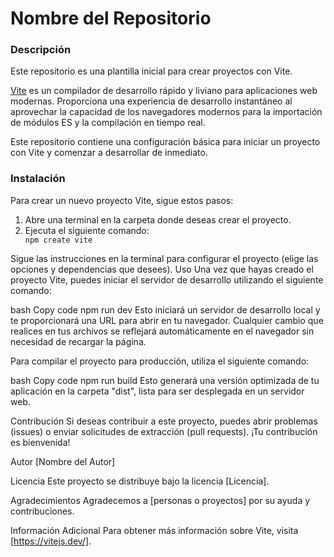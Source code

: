 <h1>Nombre del Repositorio</h1>
<h3>Descripción</h3>
<p>Este repositorio es una plantilla inicial para crear proyectos con Vite.</p>

<p><a href="https://vitejs.dev/">Vite</a> es un compilador de desarrollo rápido y liviano para aplicaciones web modernas. Proporciona una experiencia de desarrollo instantáneo al aprovechar la capacidad de los navegadores modernos para la importación de módulos ES y la compilación en tiempo real.</p>
<p>Este repositorio contiene una configuración básica para iniciar un proyecto con Vite y comenzar a desarrollar de inmediato.</p>

<h3>Instalación</h3>
<p>Para crear un nuevo proyecto Vite, sigue estos pasos:</p>
<ol>
  <li>Abre una terminal en la carpeta donde deseas crear el proyecto.</li>
  <li>Ejecuta el siguiente comando:</li>
  <code>npm create vite</code>
</ol>


Sigue las instrucciones en la terminal para configurar el proyecto (elige las opciones y dependencias que desees).
Uso
Una vez que hayas creado el proyecto Vite, puedes iniciar el servidor de desarrollo utilizando el siguiente comando:

bash
Copy code
npm run dev
Esto iniciará un servidor de desarrollo local y te proporcionará una URL para abrir en tu navegador. Cualquier cambio que realices en tus archivos se reflejará automáticamente en el navegador sin necesidad de recargar la página.

Para compilar el proyecto para producción, utiliza el siguiente comando:

bash
Copy code
npm run build
Esto generará una versión optimizada de tu aplicación en la carpeta "dist", lista para ser desplegada en un servidor web.

Contribución
Si deseas contribuir a este proyecto, puedes abrir problemas (issues) o enviar solicitudes de extracción (pull requests). ¡Tu contribución es bienvenida!

Autor
[Nombre del Autor]

Licencia
Este proyecto se distribuye bajo la licencia [Licencia].

Agradecimientos
Agradecemos a [personas o proyectos] por su ayuda y contribuciones.

Información Adicional
Para obtener más información sobre Vite, visita [https://vitejs.dev/].
